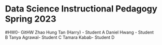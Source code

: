 # Data Science Instructional Pedagogy Spring 2023
#HW0- GitHW
Zhao Hung Tan (Harry) - Student A
Daniel Hwang - Student B 
Tanya Agrawal- Student C
Tamara Kabab- Student D


